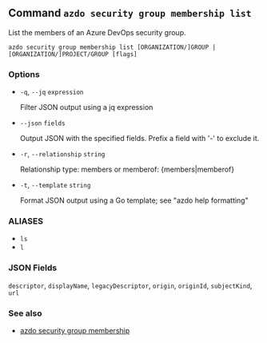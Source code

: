 ## Command `azdo security group membership list`

List the members of an Azure DevOps security group.

```
azdo security group membership list [ORGANIZATION/]GROUP | [ORGANIZATION/]PROJECT/GROUP [flags]
```

### Options


* `-q`, `--jq` `expression`

	Filter JSON output using a jq expression

* `--json` `fields`

	Output JSON with the specified fields. Prefix a field with &#39;-&#39; to exclude it.

* `-r`, `--relationship` `string`

	Relationship type: members or memberof: {members|memberof}

* `-t`, `--template` `string`

	Format JSON output using a Go template; see &#34;azdo help formatting&#34;


### ALIASES

- `ls`
- `l`

### JSON Fields

`descriptor`, `displayName`, `legacyDescriptor`, `origin`, `originId`, `subjectKind`, `url`

### See also

* [azdo security group membership](./azdo_security_group_membership.md)

